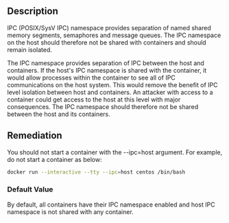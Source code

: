 ## Description

IPC (POSIX/SysV IPC) namespace provides separation of named shared memory segments, semaphores and message queues. The IPC namespace on the host should therefore not be shared with containers and should remain isolated.

The IPC namespace provides separation of IPC between the host and containers. If the host's IPC namespace is shared with the container, it would allow processes within the container to see all of IPC communications on the host system. This would remove the benefit of IPC level isolation between host and containers. An attacker with access to a container could get access to the host at this level with major consequences. The IPC namespace should therefore not be shared between the host and its containers.

## Remediation

You should not start a container with the --ipc=host argument. For example, do not start a container as below:

```bash
docker run --interactive --tty --ipc=host centos /bin/bash
```

### Default Value

By default, all containers have their IPC namespace enabled and host IPC namespace is not shared with any container.

